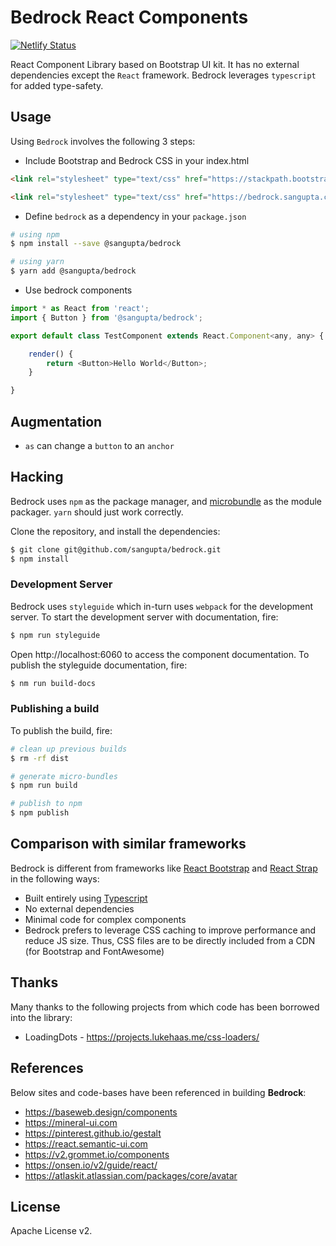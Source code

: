 # Bedrock React Components

[![Netlify Status](https://api.netlify.com/api/v1/badges/a8029857-1dd5-43b6-90cf-817ec5ee925e/deploy-status)](https://app.netlify.com/sites/elastic-mcnulty-1ba012/deploys)

React Component Library based on Bootstrap UI kit. It has no external
dependencies except the `React` framework. Bedrock leverages `typescript` 
for added type-safety.

## Usage

Using `Bedrock` involves the following 3 steps:

* Include Bootstrap and Bedrock CSS in your index.html

```html
<link rel="stylesheet" type="text/css" href="https://stackpath.bootstrapcdn.com/bootstrap/4.4.1/css/bootstrap.min.css" integrity="sha384-Vkoo8x4CGsO3+Hhxv8T/Q5PaXtkKtu6ug5TOeNV6gBiFeWPGFN9MuhOf23Q9Ifjh" crossorigin="anonymous">

<link rel="stylesheet" type="text/css" href="https://bedrock.sangupta.com/assets/css/bedrock.css">
```

* Define `bedrock` as a dependency in your `package.json`

```sh
# using npm
$ npm install --save @sangupta/bedrock

# using yarn
$ yarn add @sangupta/bedrock
```
* Use bedrock components

```js
import * as React from 'react';
import { Button } from '@sangupta/bedrock';

export default class TestComponent extends React.Component<any, any> {

    render() {
        return <Button>Hello World</Button>;
    }

}
```

## Augmentation

* `as` can change a `button` to an `anchor`

## Hacking

Bedrock uses `npm` as the package manager, and [microbundle](https://github.com/developit/microbundle) as the module packager. `yarn` should just work correctly.

Clone the repository, and install the dependencies:

```sh
$ git clone git@github.com/sangupta/bedrock.git
$ npm install
```

### Development Server

Bedrock uses `styleguide` which in-turn uses `webpack` for the development
server. To start the development server with documentation, fire:

```sh
$ npm run styleguide
```

Open http://localhost:6060 to access the component documentation. To publish the styleguide documentation, fire:

```sh
$ nm run build-docs
```

### Publishing a build

To publish the build, fire:

```sh
# clean up previous builds
$ rm -rf dist

# generate micro-bundles
$ npm run build

# publish to npm
$ npm publish
```

## Comparison with similar frameworks

Bedrock is different from frameworks like [React Bootstrap](https://react-bootstrap.github.io/) and [React Strap](https://reactstrap.github.io/) in the following ways:

* Built entirely using [Typescript](https://www.typescriptlang.org/)
* No external dependencies
* Minimal code for complex components
* Bedrock prefers to leverage CSS caching to improve performance and reduce JS size. Thus, CSS files are to be directly included from a CDN (for Bootstrap and FontAwesome)

## Thanks

Many thanks to the following projects from which code has been borrowed into the library:

* LoadingDots - https://projects.lukehaas.me/css-loaders/

## References

Below sites and code-bases have been referenced in building **Bedrock**:

* https://baseweb.design/components
* https://mineral-ui.com
* https://pinterest.github.io/gestalt
* https://react.semantic-ui.com
* https://v2.grommet.io/components
* https://onsen.io/v2/guide/react/
* https://atlaskit.atlassian.com/packages/core/avatar

## License

Apache License v2.
